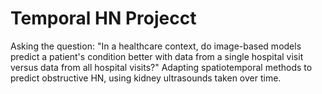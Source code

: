 # Temporal HN Projecct
 Asking the question: "In a healthcare context, do image-based models predict a patient's condition better with data from a single hospital visit versus data from all hospital visits?" Adapting spatiotemporal methods to predict obstructive HN, using kidney ultrasounds taken over time.
